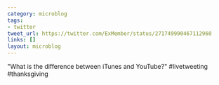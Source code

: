 ```yaml
---
category: microblog
tags:
- twitter
tweet_url: https://twitter.com/ExMember/status/271749990467112960
links: []
layout: microblog
---
```

"What is the difference between iTunes and YouTube?" #livetweeting #thanksgiving
